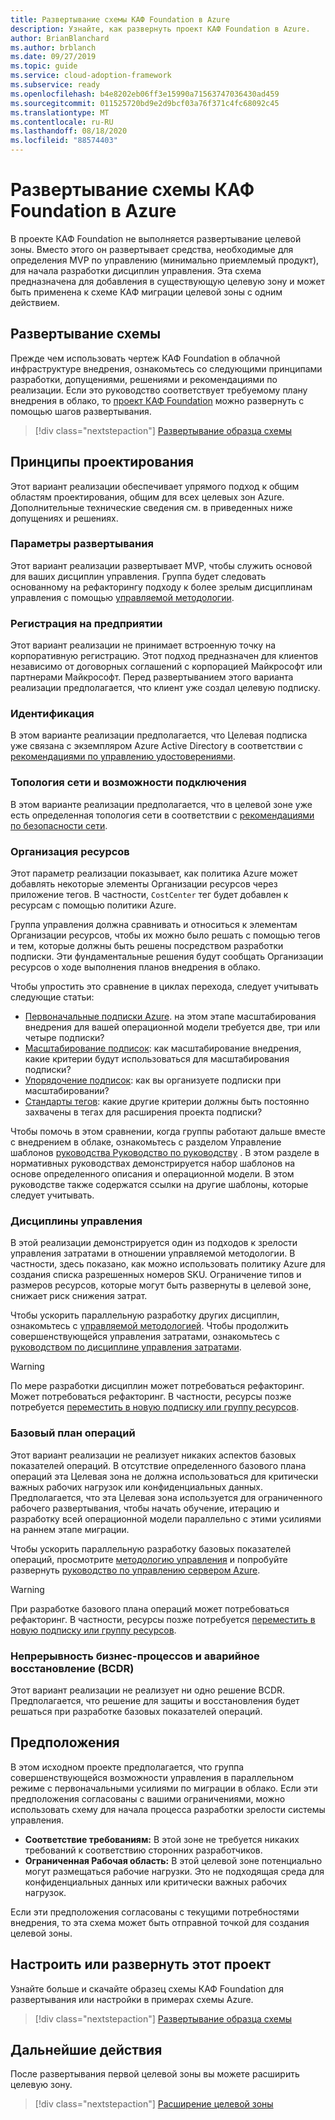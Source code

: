 ```yaml
---
title: Развертывание схемы КАФ Foundation в Azure
description: Узнайте, как развернуть проект КАФ Foundation в Azure.
author: BrianBlanchard
ms.author: brblanch
ms.date: 09/27/2019
ms.topic: guide
ms.service: cloud-adoption-framework
ms.subservice: ready
ms.openlocfilehash: b4e8202eb06ff3e15990a71563747036430ad459
ms.sourcegitcommit: 011525720bd9e2d9bcf03a76f371c4fc68092c45
ms.translationtype: MT
ms.contentlocale: ru-RU
ms.lasthandoff: 08/18/2020
ms.locfileid: "88574403"
---
```

<!-- docsTest:ignore "CAF Foundation blueprint" -->

# <a name="deploy-a-caf-foundation-blueprint-in-azure"></a>Развертывание схемы КАФ Foundation в Azure

В проекте КАФ Foundation не выполняется развертывание целевой зоны. Вместо этого он развертывает средства, необходимые для определения MVP по управлению (минимально приемлемый продукт), для начала разработки дисциплин управления. Эта схема предназначена для добавления в существующую целевую зону и может быть применена к схеме КАФ миграции целевой зоны с одним действием.

## <a name="deploy-the-blueprint"></a>Развертывание схемы

Прежде чем использовать чертеж КАФ Foundation в облачной инфраструктуре внедрения, ознакомьтесь со следующими принципами разработки, допущениями, решениями и рекомендациями по реализации. Если это руководство соответствует требуемому плану внедрения в облако, то [проект КАФ Foundation](/azure/governance/blueprints/samples/caf-foundation) можно развернуть с помощью шагов развертывания.

> [!div class="nextstepaction"]
> [Развертывание образца схемы](/azure/governance/blueprints/samples/caf-foundation/deploy)

## <a name="design-principles"></a>Принципы проектирования

Этот вариант реализации обеспечивает упрямого подход к общим областям проектирования, общим для всех целевых зон Azure. Дополнительные технические сведения см. в приведенных ниже допущениях и решениях.

### <a name="deployment-options"></a>Параметры развертывания

Этот вариант реализации развертывает MVP, чтобы служить основой для ваших дисциплин управления. Группа будет следовать основанному на рефакторингу подходу к более зрелым дисциплинам управления с помощью [управляемой методологии](../../govern/index.md).

### <a name="enterprise-enrollment"></a>Регистрация на предприятии

Этот вариант реализации не принимает встроенную точку на корпоративную регистрацию. Этот подход предназначен для клиентов независимо от договорных соглашений с корпорацией Майкрософт или партнерами Майкрософт. Перед развертыванием этого варианта реализации предполагается, что клиент уже создал целевую подписку.

### <a name="identity"></a>Идентификация

В этом варианте реализации предполагается, что Целевая подписка уже связана с экземпляром Azure Active Directory в соответствии с [рекомендациями по управлению удостоверениями](/azure/security/fundamentals/identity-management-best-practices?bc=%2fazure%2fcloud-adoption-framework%2f_bread%2ftoc.json&toc=%2fazure%2fcloud-adoption-framework%2ftoc.json).

### <a name="network-topology-and-connectivity"></a>Топология сети и возможности подключения

В этом варианте реализации предполагается, что в целевой зоне уже есть определенная топология сети в соответствии с [рекомендациями по безопасности сети](/azure/security/fundamentals/network-best-practices?bc=%2fazure%2fcloud-adoption-framework%2f_bread%2ftoc.json&toc=%2fazure%2fcloud-adoption-framework%2ftoc.json).

### <a name="resource-organization"></a>Организация ресурсов

Этот параметр реализации показывает, как политика Azure может добавлять некоторые элементы Организации ресурсов через приложение тегов. В частности, `CostCenter` тег будет добавлен к ресурсам с помощью политики Azure.

Группа управления должна сравнивать и относиться к элементам Организации ресурсов, чтобы их можно было решать с помощью тегов и тем, которые должны быть решены посредством разработки подписки. Эти фундаментальные решения будут сообщать Организации ресурсов о ходе выполнения планов внедрения в облако.

Чтобы упростить это сравнение в циклах перехода, следует учитывать следующие статьи:

- [Первоначальные подписки Azure](../azure-best-practices/initial-subscriptions.md). на этом этапе масштабирования внедрения для вашей операционной модели требуется две, три или четыре подписки?
- [Масштабирование подписок](../azure-best-practices/scale-subscriptions.md): как масштабирование внедрения, какие критерии будут использоваться для масштабирования подписки?
- [Упорядочение подписок](../azure-best-practices/organize-subscriptions.md): как вы организуете подписки при масштабировании?
- [Стандарты тегов](../azure-best-practices/naming-and-tagging.md#metadata-tags): какие другие критерии должны быть постоянно захвачены в тегах для расширения проекта подписки?

Чтобы помочь в этом сравнении, когда группы работают дальше вместе с внедрением в облаке, ознакомьтесь с разделом Управление шаблонов [руководства Руководство по руководству](../../govern/guides/complex/prescriptive-guidance.md#application-of-governance-defined-patterns) . В этом разделе в нормативных руководствах демонстрируется набор шаблонов на основе определенного описания и операционной модели. В этом руководстве также содержатся ссылки на другие шаблоны, которые следует учитывать.

### <a name="governance-disciplines"></a>Дисциплины управления

В этой реализации демонстрируется один из подходов к зрелости управления затратами в отношении управляемой методологии. В частности, здесь показано, как можно использовать политику Azure для создания списка разрешенных номеров SKU. Ограничение типов и размеров ресурсов, которые могут быть развернуты в целевой зоне, снижает риск снижения затрат.

Чтобы ускорить параллельную разработку других дисциплин, ознакомьтесь с [управляемой методологией](../../govern/index.md). Чтобы продолжить совершенствующейся управления затратами, ознакомьтесь с [руководством по дисциплине управления затратами](../../govern/guides/complex/cost-management-improvement.md#incremental-improvement-of-the-best-practices).

> [!WARNING]
> По мере разработки дисциплин может потребоваться рефакторинг. Может потребоваться рефакторинг. В частности, ресурсы позже потребуется [переместить в новую подписку или группу ресурсов](/azure/azure-resource-manager/management/move-resource-group-and-subscription?bc=%2fazure%2fcloud-adoption-framework%2f_bread%2ftoc.json&toc=%2fazure%2fcloud-adoption-framework%2ftoc.json).

### <a name="operations-baseline"></a>Базовый план операций

Этот вариант реализации не реализует никаких аспектов базовых показателей операций. В отсутствие определенного базового плана операций эта Целевая зона не должна использоваться для критически важных рабочих нагрузок или конфиденциальных данных. Предполагается, что эта Целевая зона используется для ограниченного рабочего развертывания, чтобы начать обучение, итерацию и разработку всей операционной модели параллельно с этими усилиями на раннем этапе миграции.

Чтобы ускорить параллельную разработку базовых показателей операций, просмотрите [методологию управления](../../manage/index.md) и попробуйте развернуть [руководство по управлению сервером Azure](../../manage/azure-server-management/index.md).

> [!WARNING]
> При разработке базового плана операций может потребоваться рефакторинг. В частности, ресурсы позже потребуется [переместить в новую подписку или группу ресурсов](/azure/azure-resource-manager/management/move-resource-group-and-subscription?bc=%2fazure%2fcloud-adoption-framework%2f_bread%2ftoc.json&toc=%2fazure%2fcloud-adoption-framework%2ftoc.json).

### <a name="business-continuity-and-disaster-recovery-bcdr"></a>Непрерывность бизнес-процессов и аварийное восстановление (BCDR)

Этот вариант реализации не реализует ни одно решение BCDR. Предполагается, что решение для защиты и восстановления будет решаться при разработке базовых показателей операций.

## <a name="assumptions"></a>Предположения

В этом исходном проекте предполагается, что группа совершенствующейся возможности управления в параллельном режиме с первоначальными усилиями по миграции в облако. Если эти предположения согласованы с вашими ограничениями, можно использовать схему для начала процесса разработки зрелости системы управления.

- **Соответствие требованиям:** В этой зоне не требуется никаких требований к соответствию сторонних разработчиков.
- **Ограниченная Рабочая область:** В этой целевой зоне потенциально могут размещаться рабочие нагрузки. Это не подходящая среда для конфиденциальных данных или критически важных рабочих нагрузок.

Если эти предположения согласованы с текущими потребностями внедрения, то эта схема может быть отправной точкой для создания целевой зоны.

## <a name="customize-or-deploy-this-blueprint"></a>Настроить или развернуть этот проект

Узнайте больше и скачайте образец схемы КАФ Foundation для развертывания или настройки в примерах схемы Azure.

> [!div class="nextstepaction"]
> [Развертывание образца схемы](/azure/governance/blueprints/samples/caf-foundation/deploy)

## <a name="next-steps"></a>Дальнейшие действия

После развертывания первой целевой зоны вы можете расширить целевую зону.

> [!div class="nextstepaction"]
> [Расширение целевой зоны](../considerations/index.md)
